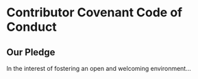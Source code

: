 # Contributor Covenant Code of Conduct

## Our Pledge

In the interest of fostering an open and welcoming environment...

